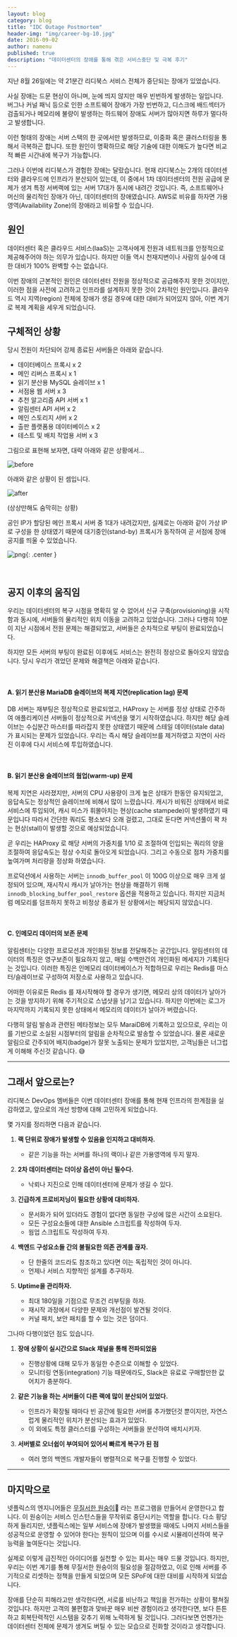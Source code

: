 ```yaml
---
layout: blog
category: blog
title: "IDC Outage Postmortem"
header-img: "img/career-bg-10.jpg"
date: 2016-09-02
author: namenu
published: true
description: "데이터센터의 장애를 통해 겪은 서비스중단 및 극복 후기"
---
```


지난 8월 26일에는 약 21분간 리디북스 서비스 전체가 중단되는 장애가 있었습니다.

사실 장애는 드문 현상이 아니며, 눈에 띄지 않지만 매우 빈번하게 발생하는 일입니다.
버그나 커널 패닉 등으로 인한 소프트웨어 장애가 가장 빈번하고,
디스크에 배드섹터가 검출되거나 메모리에 불량이 발생하는 하드웨어 장애도 서버가 많아지면 하루가 멀다하고 발생합니다.

이런 형태의 장애는 서버 스택의 한 곳에서만 발생하므로, 이중화 혹은 클러스터링을 통해서 극복하곤 합니다.
또한 원인이 명확하므로 해당 기술에 대한 이해도가 높다면 비교적 빠른 시간내에 복구가 가능합니다.

그러나 이번에 리디북스가 경험한 장애는 달랐습니다.
현재 리디북스는 2개의 데이터센터와 클라우드에 인프라가 분산되어 있는데, 이 중에서 1차 데이터센터의 전원 공급에 문제가 생겨 특정 서버랙에 있는 서버 17대가 동시에 내려간 것입니다.
즉, 소프트웨어나 머신의 물리적인 장애가 아닌, 데이터센터의 장애였습니다.
AWS로 비유를 하자면 가용 영역(Availability Zone)의 장애라고 비유할 수 있습니다.


## 원인

데이터센터 혹은 클라우드 서비스(IaaS)는 고객사에게 전원과 네트워크를 안정적으로 제공해주어야 하는 의무가 있습니다.
하지만 이들 역시 천재지변이나 사람의 실수에 대한 대비가 100% 완벽할 수는 없습니다.

이번 장애의 근본적인 원인은 데이터센터 전원을 정상적으로 공급해주지 못한 것이지만,
이러한 점을 사전에 고려하고 인프라를 설계하지 못한 것이 2차적인 원인입니다.
클라우드 역시 지역(region) 전체에 장애가 생길 경우에 대한 대비가 되어있지 않아, 이번 계기로 복제 계획을 세우게 되었습니다.


## 구체적인 상황

당시 전원이 차단되어 강제 종료된 서버들은 아래와 같습니다.

* 데이터베이스 프록시 x 2
* 메인 리버스 프록시 x 1
* 읽기 분산용 MySQL 슬레이브 x 1
* 서점용 웹 서버 x 3
* 추천 알고리즘 API 서버 x 1
* 알림센터 API 서버 x 2
* 메인 스토리지 서버 x 2
* 출판 플랫폼용 데이터베이스 x 2
* 테스트 및 배치 작업용 서버 x 3

그림으로 표현해 보자면, 대략 아래와 같은 상황에서...
<br>

![before](https://i.imgur.com/NQdlsN8.png)
<br>

아래와 같은 상황이 된 셈입니다.

![after](https://i.imgur.com/PU6EDA9.png)
<figcaption>(상상만해도 숨막히는 상황)</figcaption>

공인 IP가 할당된 메인 프록시 서버 중 1대가 내려갔지만, 실제로는 아래와 같이 가상 IP로 구성을 한 상태였기 때문에 대기중인(stand-by) 프록시가 동작하여 곧 서점에 장애 공지를 띄울 수 있었습니다.

![png](https://i.imgur.com/lXHaDXr.png){: .center }

<br>

## 공지 이후의 움직임

우리는 데이터센터의 복구 시점을 명확히 알 수 없어서 신규 구축(provisioning)을 시작함과 동시에, 서버들의 물리적인 위치 이동을 고려하고 있었습니다.
그러나 다행히 10분이 지난 시점에서 전원 문제는 해결되었고, 서버들은 순차적으로 부팅이 완료되었습니다.

하지만 모든 서버의 부팅이 완료된 이후에도 서비스는 완전히 정상으로 돌아오지 않았습니다.
당시 우리가 겪었던 문제와 해결책은 아래와 같습니다.


<br>

#### A. 읽기 분산용 MariaDB 슬레이브의 복제 지연(replication lag) 문제

  DB 서버는 재부팅은 정상적으로 완료되었고, HAProxy 는 서버를 정상 상태로 간주하여 애플리케이션 서버들이 정상적으로 커넥션을 맺기 시작하였습니다.
하지만 해당 슬레이브는 수십분간 마스터를 따라잡지 못한 상태였기 때문에 스테일 데이터(stale data)가 표시되는 문제가 있었습니다.
우리는 즉시 해당 슬레이브를 제거하였고 지연이 사라진 이후에 다시 서비스에 투입하였습니다.

<br>

#### B. 읽기 분산용 슬레이브의 웜업(warm-up) 문제

복제 지연은 사라졌지만, 서버의 CPU 사용량이 크게 높은 상태가 한동안 유지되었고, 응답속도는 정상적인 슬레이브에 비해서 많이 느렸습니다.
캐시가 비워진 상태에서 바로 서비스에 투입되어, 캐시 미스가 휘몰아치는 현상(cache stampede)이 발생하였기 때문입니다
따라서 간단한 쿼리도 평소보다 오래 걸렸고, 그대로 둔다면 커넥션풀이 꽉 차는 현상(stall)이 발생할 것으로 예상되었습니다.

곧 우리는 HAProxy 로 해당 서버의 가중치를 1/10 로 조절하여 인입되는 쿼리의 양을 조절하여 응답속도는 정상 수치로 돌아오게 되었습니다.
그리고 수동으로 점차 가중치를 높여가며 처리량을 정상화 하였습니다.

프로덕션에서 사용하는 서버는 `innodb_buffer_pool` 이 100G 이상으로 매우 크게 설정되어 있으며, 재시작시 캐시가 날아가는 현상을 해결하기 위해 `innodb_blocking_buffer_pool_restore` 옵션을 적용하고 있습니다.
하지만 지금처럼 메모리를 덤프하지 못하고 비정상 종료가 된 상황에서는 해당되지 않았습니다.

<br>

#### C. 인메모리 데이터의 보존 문제

알림센터는 다양한 프로모션과 개인화된 정보를 전달해주는 공간입니다.
알림센터의 데이터의 특징은 영구보존이 필요하지 않고, 매일 수백만건의 개인화된 메세지가 기록된다는 것입니다.
이러한 특징은 인메모리 데이터베이스가 적합하므로 우리는 Redis를 마스터/슬레이브로 구성하여 저장소로 사용하고 있습니다.

어떠한 이유로든 Redis 를 재시작해야 할 경우가 생기면, 메모리 상의 데이터가 날아가는 것을 방지하기 위해 주기적으로 스냅샷을 남기고 있습니다.
하지만 이번에는 로그가 마지막까지 기록되지 못한 상태에서 메모리의 데이터가 날아가 버렸습니다.

다행히 알림 발송과 관련된 메타정보는 모두 MaraiDB에 기록하고 있으므로, 우리는 이를 기반으로 소실된 시점부터의 알림을 순차적으로 발송할 수 있었습니다.
물론 새로운 알림으로 간주되어 배지(badge)가 잘못 노출되는 문제가 있었지만, 고객님들은 너그럽게 이해해 주신것 같습니다. 😅


---

## 그래서 앞으로는?

리디북스 DevOps 멤버들은 이번 데이터센터 장애를 통해 현재 인프라의 한계점을 실감하였고, 앞으로의 개선 방향에 대해 고민하게 되었습니다.

몇 가지를 정리하면 다음과 같습니다.

1. **랙 단위로 장애가 발생할 수 있음을 인지하고 대비하자.**
    - 같은 기능을 하는 서버를 하나의 랙이나 같은 가용영역에 두지 말자.
  
2. **2차 데이터센터는 더이상 옵션이 아닌 필수다.**
    - 낙뢰나 지진으로 인해 데이터센터에 문제가 생길 수 있다.

3. **긴급하게 프로비저닝이 필요한 상황에 대비하자.**
    - 문서화가 되어 있더라도 경험이 없다면 동일한 구성에 많은 시간이 소요된다.
    - 모든 구성요소들에 대한 Ansible 스크립트를 작성하여 두자.
    - 웜업 스크립트도 작성하여 두자.

4. **백엔드 구성요소들 간의 불필요한 의존 관계를 끊자.**
    - 단 한줄의 코드라도 참조하고 있다면 이는 독립적인 것이 아니다.
    - 언제나 서비스 지향적인 설계를 추구하자.

5. **Uptime을 관리하자.**
    - 최대 180일을 기점으로 무조건 리부팅을 하자.
    - 재시작 과정에서 다양한 문제와 개선점이 발견될 것이다.
    - 커널 패치, 보안 패치를 할 수 있는 것은 덤이다.


그나마 다행이었던 점도 있습니다.

1. **장애 상황이 실시간으로 Slack 채널을 통해 전파되었음**
    - 진행상황에 대해 모두가 동일한 수준으로 이해할 수 있었다.
    - 모니터링 연동(integration) 기능 때문에라도, Slack은 유료로 구매할만한 값어치가 충분하다.

2. **같은 기능을 하는 서버들이 다른 랙에 많이 분산되어 있었다.**
    - 인프라가 확장될 때마다 빈 공간에 필요한 서버를 추가했던것 뿐이지만, 자연스럽게 물리적인 위치가 분산되는 효과가 있었다.
    - 이 외에도 특정 클러스터를 구성하는 서버들을 분산하여 배치시키자.

3. **서버별로 오너쉽이 부여되어 있어서 빠르게 복구가 된 점**
    - 여러 명의 백엔드 개발자들이 병렬적으로 복구를 진행할 수 있었다.



---

## 마지막으로

넷플릭스의 엔지니어들은 [무질서한 원숭이](https://github.com/Netflix/SimianArmy/wiki/Chaos-Monkey)🙊 라는 프로그램을 만들어서 운영한다고 합니다.
이 원숭이는 서비스 인스턴스들을 무작위로 중단시키는 역할을 합니다.
다소 황당하게 들리지만, 넷플릭스에는 일부 서비스에 장애가 발생했을 때에도 나머지 서비스들을 성공적으로 운영할 수 있어야 한다는 원칙이 있으며 이를 수시로 시뮬레이션하여 복구 능력을 높여둔다는 것입니다.

실제로 이렇게 급진적인 아이디어를 실천할 수 있는 회사는 매우 드물 것입니다.
하지만, 우리는 이번 계기를 통해 무질서한 원숭이의 필요성을 절감하였고, 이로 인해 서버를 주기적으로 리셋하는 정책을 만들게 되었으며 모든 SPoF에 대한 대비를 시작하게 되었습니다.

장애를 단순히 피해라고만 생각한다면, 서로를 비난하고 책임을 전가하는 상황이 펼쳐질 것입니다.
하지만 고객의 불편함과 맞바꾼 매우 비싼 경험이라고 생각한다면, 보다 튼튼하고 회복탄력적인 시스템을 갖추기 위해 노력하게 될 것입니다.
그러다보면 언젠가는 데이터센터 전체에 문제가 생겨도 버틸 수 있는 모습으로 진화할 것이라고 생각합니다. 
